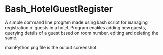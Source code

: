 # Bash_HotelGuestRegister
A simple command line program made using bash script for managing registration of guests in a hotel. Program enables adding new guests, querying details of a guest based on room number, editing and deleting the same.

mainPython.png file is the output screenshot.
